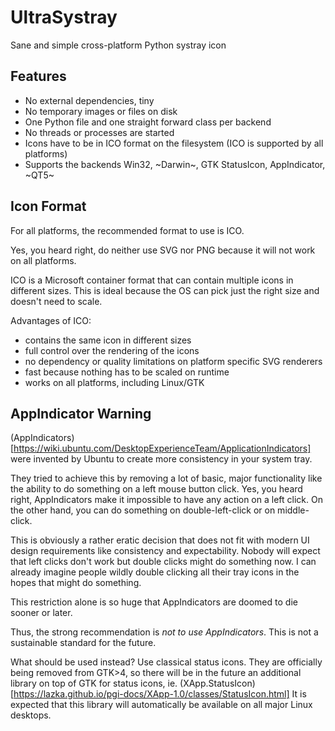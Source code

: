 # UltraSystray #

Sane and simple cross-platform Python systray icon

Features
--------

* No external dependencies, tiny
* No temporary images or files on disk
* One Python file and one straight forward class per backend
* No threads or processes are started
* Icons have to be in ICO format on the filesystem (ICO is supported by all platforms)
* Supports the backends Win32, ~Darwin~, GTK StatusIcon, AppIndicator, ~QT5~

Icon Format
-----------

For all platforms, the recommended format to use is ICO.

Yes, you heard right, do neither use SVG nor PNG because it will not work on all platforms.

ICO is a Microsoft container format that can contain multiple icons in different sizes. This is ideal because the OS
can pick just the right size and doesn't need to scale.

Advantages of ICO:
 * contains the same icon in different sizes
 * full control over the rendering of the icons
 * no dependency or quality limitations on platform specific SVG renderers
 * fast because nothing has to be scaled on runtime
 * works on all platforms, including Linux/GTK

AppIndicator Warning
--------------------

(AppIndicators)[https://wiki.ubuntu.com/DesktopExperienceTeam/ApplicationIndicators] were invented by Ubuntu to
create more consistency in your system tray.

They tried to achieve this by removing a lot of basic, major functionality like the ability to do something on a
left mouse button click. Yes, you heard right, AppIndicators make it impossible to have any action on a left click.
On the other hand, you can do something on double-left-click or on middle-click.

This is obviously a rather eratic decision that does not fit with modern UI design requirements like consistency and expectability.
Nobody will expect that left clicks don't work but double clicks might do something now. I can already imagine people wildly double
clicking all their tray icons in the hopes that might do something.

This restriction alone is so huge that AppIndicators are doomed to die sooner or later.

Thus, the strong recommendation is *not to use AppIndicators*. This is not a sustainable standard for the future.

What should be used instead? Use classical status icons. They are officially being removed from GTK>4, so there will be in the future
an additional library on top of GTK for status icons, ie. (XApp.StatusIcon)[https://lazka.github.io/pgi-docs/XApp-1.0/classes/StatusIcon.html]
It is expected that this library will automatically be available on all major Linux desktops.

